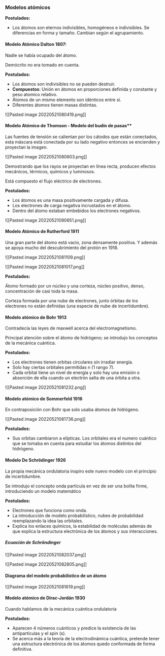 ### Modelos atómicos

**Postulados:**

- Los átomos son eternos indivisibles, homogéneos e indivisibles. Se diferencias en forma y tamaño. Cambian según el agrupamiento.

#### Modelo Atómico Dalton 1807:

Nadie se había ocupado del átomo.

Demócrito no era tomado en cuenta.

**Postulados:**

- Los átomos son indivisibles no se pueden destruir.
- **Compuestos**: Unión en átomos en proporciones definida y constante y peso atomico relativo.
- Átomos de un mismo elemento son idénticos entre sí.
- Diferentes átomos tienen masas distintas.

![[Pasted image 20220521080419.png]]

#### Modelo Atómico de Thomson - Modelo del budín de pasas**

Las fuentes de tensión se calientan por los cátodos que están conectados, esta máscara está conectada por su lado negativo entonces se encienden y proyectan la imagen.

![[Pasted image 20220521080603.png]]

Demostrando que los rayos se proyectan en línea recta, producen efectos mecánicos, térmicos, químicos y luminosos.

Está compuesto el flujo eléctrico de electrones.

**Postulados:**

- Los átomos es una masa positivamente cargada y difusa.
- Los electrones de carga negativa incrustados en el átomo.
- Dentro del átomo estaban embebidos los electrones negativos.

![[Pasted image 20220521080651.png]]

#### Modelo Atómico de Rutherford 1911

Una gran parte del átomo está vacío, zona densamente positiva. Y además se apoya mucho del descubrimiento del protón en 1918.

![[Pasted image 20220521081109.png]]

![[Pasted image 20220521081017.png]]

**Postulados:**

Átomo formado por un núcleo y una corteza, núcleo positivo, denso, concentración de casi toda la masa.

Corteza formada por una nube de electrones, junto órbitas de los electrones no están definidas (una especie de nube de incertidumbre).

#### Modelo atómico de Bohr 1913

Contradecía las leyes de maxwell acerca del electromagnetismo.

Principal atención sobre el átomo de hidrógeno; se introdujo los conceptos de la mecánica cuántica.

**Postulados:**

- Los electrones tienen orbitas circulares sin irradiar energía.
- Solo hay ciertas orbitales permitidas n (1 rango 7).
- Cada orbital tiene un nivel de energía y solo hay una emisión o absorción de ella cuando un electrón salta de una órbita a otra.

![[Pasted image 20220521081232.png]]

#### Modelo atómico de Sommerfeld 1916

En contraposición con Bohr que solo usaba átomos de hidrógeno.

![[Pasted image 20220521081736.png]]

**Postulados:**

- Sus orbitas cambiaron a elípticas. Los orbitales era el numero cuántico que se tomaba en cuenta para estudiar los átomos distintos del hidrógeno.



#### Modelo De Schrödinger 1926

La propia mecánica ondulatoria inspiro este nuevo modelo con el principio de incertidumbre.

Se introdujo el concepto onda partícula en vez de ser una bolita firme, introduciendo un modelo matemático

**Postulados:**

- Electrones que funciona como onda.
- La introducción de modelo probabilístico, nubes de probabilidad reemplazando la idea las orbitales.
- Explica los enlaces químicos, la estabilidad de moléculas además de que explica la estructura electrónica de los átomos y sus interacciones.

##### Ecuación de Schröndinger

![[Pasted image 20220521082037.png]]

![[Pasted image 20220521082805.png]]

#### Diagrama del modelo probabilístico de un átomo

![[Pasted image 20220521081619.png]]

#### Modelo atómico de Dirac-Jordán 1930

Cuando hablamos de la mecánica cuántica ondulatoria

**Postulados:**

- Aparecen 4 números cuánticos y predice la existencia de las antipartículas y el spin (s).
- Se acerca más a la teoría de la electrodinámica cuántica, pretende tener una estructura electrónica de los átomos quedo conformada de forma definitiva.